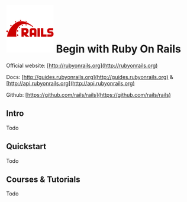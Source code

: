 # ![Ruby On Rails](https://raw.githubusercontent.com/asankasri/begin-with-it-alpha/master/icons/ruby-on-rails_128x128.png "Ruby On Rails") Begin with Ruby On Rails

Official website: [http://rubyonrails.org](http://rubyonrails.org)

Docs: [http://guides.rubyonrails.org](http://guides.rubyonrails.org) & [http://api.rubyonrails.org](http://api.rubyonrails.org)

Github: [https://github.com/rails/rails](https://github.com/rails/rails)

## Intro

Todo

## Quickstart

Todo

## Courses & Tutorials

Todo
